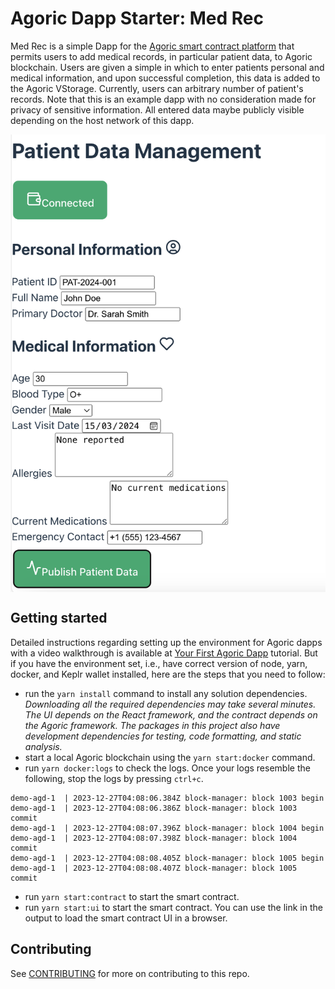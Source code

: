 # Agoric Dapp Starter: Med Rec

Med Rec is a simple Dapp for the [Agoric smart contract platform](https://docs.agoric.com/) that permits users to add medical records, in particular patient data, to Agoric blockchain. Users are given a simple in which to enter patients personal and medical information, and upon successful completion, this data is added to the Agoric VStorage. Currently, users can arbitrary number of patient's records.
Note that this is an example dapp with no consideration made for privacy of sensitive information. All entered data maybe publicly visible depending on the host network of this dapp.

<div style="display: flex; align-items: center; justify-content: center; height: 300;">
    <img src="./ui/public/ui.png" alt="Med Rec Dapp" style="display: block; margin: auto;">
</div>

## Getting started

Detailed instructions regarding setting up the environment for Agoric dapps with a video walkthrough is available at [Your First Agoric Dapp](https://docs.agoric.com/guides/getting-started/) tutorial. But if you have the environment set, i.e., have correct version of node, yarn, docker, and Keplr wallet installed, here are the steps that you need to follow:
- run the `yarn install` command to install any solution dependencies. *Downloading all the required dependencies may take several minutes. The UI depends on the React framework, and the contract depends on the Agoric framework. The packages in this project also have development dependencies for testing, code formatting, and static analysis.*
- start a local Agoric blockchain using the `yarn start:docker` command.
- run `yarn docker:logs` to check the logs. Once your logs resemble the following, stop the logs by pressing `ctrl+c`.
```
demo-agd-1  | 2023-12-27T04:08:06.384Z block-manager: block 1003 begin
demo-agd-1  | 2023-12-27T04:08:06.386Z block-manager: block 1003 commit
demo-agd-1  | 2023-12-27T04:08:07.396Z block-manager: block 1004 begin
demo-agd-1  | 2023-12-27T04:08:07.398Z block-manager: block 1004 commit
demo-agd-1  | 2023-12-27T04:08:08.405Z block-manager: block 1005 begin
demo-agd-1  | 2023-12-27T04:08:08.407Z block-manager: block 1005 commit
```
- run `yarn start:contract` to start the smart contract. 
- run `yarn start:ui` to start the smart contract. You can use the link in the output to load the smart contract UI in a browser.

## Contributing

See [CONTRIBUTING](./CONTRIBUTING.md) for more on contributing to this repo.
